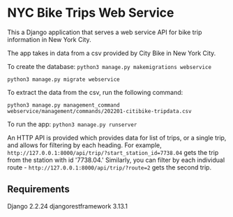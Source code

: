 # NYC Bike Trips Web Service

This a Django application that serves a web service API for bike trip information in
New York City. 

The app takes in data from a csv provided by City Bike in New York City.

To create the database:
`python3 manage.py makemigrations webservice`

`python3 manage.py migrate webservice`

To extract the data from the csv, run the following command:

`python3 manage.py management_command webservice/management/commands/202201-citibike-tripdata.csv`

To run the app:
`python3 manage.py runserver`

An HTTP API is provided which provides data for list of trips, or a single trip, and allows for filtering by each heading. For example, `http://127.0.0.1:8000/api/trip/?start_station_id=7738.04` gets the trip from the station with id '7738.04.' Similarly, you can filter by each individual route - `http://127.0.0.1:8000/api/trip/?route=2` gets the second trip.

## Requirements

Django 2.2.24
djangorestframework 3.13.1
 
